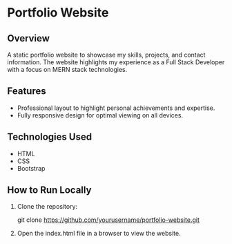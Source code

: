 
# Portfolio Website

## Overview
A static portfolio website to showcase my skills, projects, and contact information. The website highlights my experience as a Full Stack Developer with a focus on MERN stack technologies.

## Features
- Professional layout to highlight personal achievements and expertise.
- Fully responsive design for optimal viewing on all devices.

## Technologies Used
- HTML
- CSS
- Bootstrap

## How to Run Locally
1. Clone the repository:

   git clone https://github.com/yourusername/portfolio-website.git

2. Open the index.html file in a browser to view the website.
